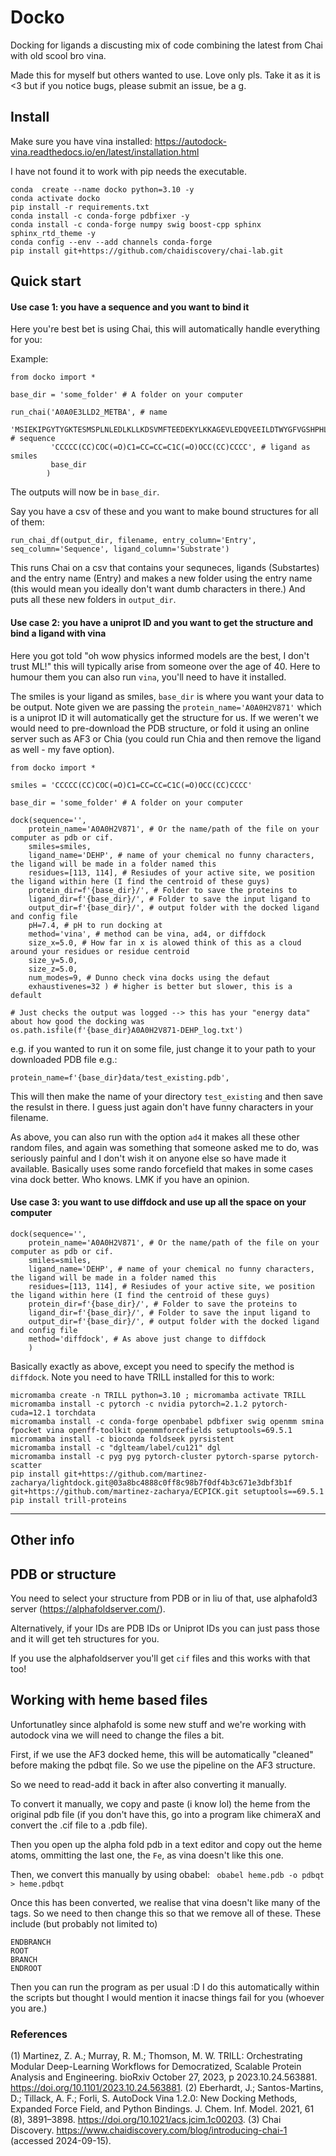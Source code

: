 # Docko
Docking for ligands a discusting mix of code combining the latest from Chai with old scool bro vina.

Made this for myself but others wanted to use. Love only pls. Take it as it is <3 but if you notice bugs, please submit an 
issue, be a g.

## Install
Make sure you have vina installed: https://autodock-vina.readthedocs.io/en/latest/installation.html

I have not found it to work with pip needs the executable.

```
conda  create --name docko python=3.10 -y
conda activate docko
pip install -r requirements.txt
conda install -c conda-forge pdbfixer -y
conda install -c conda-forge numpy swig boost-cpp sphinx sphinx_rtd_theme -y
conda config --env --add channels conda-forge
pip install git+https://github.com/chaidiscovery/chai-lab.git
```

## Quick start

#### Use case 1: you have a sequence and you want to bind it
Here you're best bet is using Chai, this will automatically handle everything for you:

Example:
```
from docko import *

base_dir = 'some_folder' # A folder on your computer

run_chai('A0A0E3LLD2_METBA', # name
         'MSIEKIPGYTYGKTESMSPLNLEDLKLLKDSVMFTEEDEKYLKKAGEVLEDQVEEILDTWYGFVGSHPHLLYYFTSPDGTPNEEYLAAVRKRFSKWILDTCNRNYDQAWLDYQYEIGLRHHRTKKNRTDNVESVPNINYRYLVAFIYPITATIKPFLARKGHTSEEVEKMHQAWFKATVLQVALWSYPYVKQGDF', # sequence
         'CCCCC(CC)COC(=O)C1=CC=CC=C1C(=O)OCC(CC)CCCC', # ligand as smiles
         base_dir
        )
```
The outputs will now be in `base_dir`.

Say you have a csv of these and you want to make bound structures for all of them:
```
run_chai_df(output_dir, filename, entry_column='Entry', seq_column='Sequence', ligand_column='Substrate')
```
This runs Chai on a csv that contains your sequneces, ligands (Substartes) and the entry name (Entry) 
and makes a new folder using the entry name (this would mean you ideally don't want dumb characters in there.) And puts 
all these new folders in `output_dir`.

#### Use case 2: you have a uniprot ID and you want to get the structure and bind a ligand with vina

Here you got told "oh wow physics informed models are the best, I don't trust ML!" this will typically arise
from someone over the age of 40. Here to humour them you can also run `vina`, you'll need to have it installed.

The smiles is your ligand as smiles, `base_dir` is where you want your data to be output. Note given we are passing 
the `protein_name='A0A0H2V871'` which is a uniprot ID it will automatically get the structure for us. If we weren't 
we would need to pre-download the PDB structure, or fold it using an online server such as AF3 or Chia (you could run 
Chia and then remove the ligand as well - my fave option).

```
from docko import *

smiles = 'CCCCC(CC)COC(=O)C1=CC=CC=C1C(=O)OCC(CC)CCCC'

base_dir = 'some_folder' # A folder on your computer

dock(sequence='', 
    protein_name='A0A0H2V871', # Or the name/path of the file on your computer as pdb or cif.
    smiles=smiles, 
    ligand_name='DEHP', # name of your chemical no funny characters, the ligand will be made in a folder named this
    residues=[113, 114], # Resiudes of your active site, we position the ligand within here (I find the centroid of these guys)
    protein_dir=f'{base_dir}/', # Folder to save the proteins to
    ligand_dir=f'{base_dir}/', # Folder to save the input ligand to
    output_dir=f'{base_dir}/', # output folder with the docked ligand and config file
    pH=7.4, # pH to run docking at
    method='vina', # method can be vina, ad4, or diffdock
    size_x=5.0, # How far in x is alowed think of this as a cloud around your residues or residue centroid
    size_y=5.0, 
    size_z=5.0,
    num_modes=9, # Dunno check vina docks using the defaut
    exhaustivenes=32 ) # higher is better but slower, this is a default

# Just checks the output was logged --> this has your "energy data" about how good the docking was
os.path.isfile(f'{base_dir}A0A0H2V871-DEHP_log.txt')
```
e.g. if you wanted to run it on some file, just change it to your path to your downloaded PDB file e.g.:

```
protein_name=f'{base_dir}data/test_existing.pdb',
```
This will then make the name of your directory `test_existing` and then save the resulst in there. I guess just 
again don't have funny characters in your filename.

As above, you can also run with the option `ad4` it makes all these other random files, and again was something
that someone asked me to do, was seriously painful and I don't wish it on anyone else so have made it available. 
Basically uses some rando forcefield that makes in some cases vina dock better. Who knows. LMK if you have an opinion.


#### Use case 3: you want to use diffdock and use up all the space on your computer

```
dock(sequence='', 
    protein_name='A0A0H2V871', # Or the name/path of the file on your computer as pdb or cif.
    smiles=smiles, 
    ligand_name='DEHP', # name of your chemical no funny characters, the ligand will be made in a folder named this
    residues=[113, 114], # Resiudes of your active site, we position the ligand within here (I find the centroid of these guys)
    protein_dir=f'{base_dir}/', # Folder to save the proteins to
    ligand_dir=f'{base_dir}/', # Folder to save the input ligand to
    output_dir=f'{base_dir}/', # output folder with the docked ligand and config file
    method='diffdock', # As above just change to diffdock
    )

```
Basically exactly as above, except you need to specify the method is `diffdock`. 
Note you need to have TRILL installed for this to work:

```
micromamba create -n TRILL python=3.10 ; micromamba activate TRILL
micromamba install -c pytorch -c nvidia pytorch=2.1.2 pytorch-cuda=12.1 torchdata
micromamba install -c conda-forge openbabel pdbfixer swig openmm smina fpocket vina openff-toolkit openmmforcefields setuptools=69.5.1
micromamba install -c bioconda foldseek pyrsistent
micromamba install -c "dglteam/label/cu121" dgl
micromamba install -c pyg pyg pytorch-cluster pytorch-sparse pytorch-scatter
pip install git+https://github.com/martinez-zacharya/lightdock.git@03a8bc4888c0ff8c98b7f0df4b3c671e3dbf3b1f git+https://github.com/martinez-zacharya/ECPICK.git setuptools==69.5.1
pip install trill-proteins
```

--------------------------------------------------------------------------------------------------------------
## Other info

## PDB or structure
You need to select your structure from PDB or in liu of that, use alphafold3 server (https://alphafoldserver.com/).

Alternatively, if your IDs are PDB IDs or Uniprot IDs you can just pass those and it will get teh structures for you.

If you use the alphafoldserver you'll get `cif` files and this works with that too!

## Working with heme based files
Unfortunatley since alphafold is some new stuff and we're working with autodock vina we will need to change the files a bit. 

First, if we use the AF3 docked heme, this will be automatically "cleaned" before making the pdbqt file. So we use the pipeline on the AF3 structure.

So we need to read-add it back in after also converting it manually. 

To convert it manually, we copy and paste (i know lol) the heme from the original pdb file (if you don't have this, go into a program like chimeraX and convert the .cif file to a .pdb file).

Then you open up the alpha fold pdb in a text editor and copy out the heme atoms, ommitting the last one, the `Fe`, as vina doesn't like this one.

Then, we convert this manually by using obabel: ` obabel heme.pdb -o pdbqt > heme.pdbqt` 

Once this has been converted, we realise that vina doesn't like many of the tags. So we need to then change this so that we remove all of these.
These include (but probably not limited to)

```
ENDBRANCH
ROOT
BRANCH
ENDROOT
```

Then you can run the program as per usual :D I do this automatically within the scripts but thought I would mention it inacse
things fail for you (whoever you are.)

### References

(1) Martinez, Z. A.; Murray, R. M.; Thomson, M. W. TRILL: Orchestrating Modular Deep-Learning Workflows for Democratized, Scalable Protein Analysis and Engineering. bioRxiv October 27, 2023, p 2023.10.24.563881. https://doi.org/10.1101/2023.10.24.563881.
(2) Eberhardt, J.; Santos-Martins, D.; Tillack, A. F.; Forli, S. AutoDock Vina 1.2.0: New Docking Methods, Expanded Force Field, and Python Bindings. J. Chem. Inf. Model. 2021, 61 (8), 3891–3898. https://doi.org/10.1021/acs.jcim.1c00203.
(3) Chai Discovery. https://www.chaidiscovery.com/blog/introducing-chai-1 (accessed 2024-09-15).
